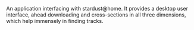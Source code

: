 An application interfacing with stardust@home. It provides a desktop user interface, ahead downloading and cross-sections in all three dimensions, which help immensely in finding tracks.